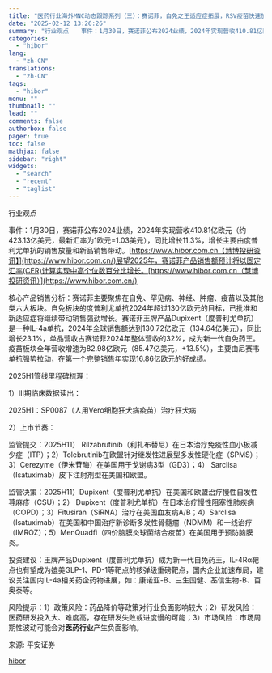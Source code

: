```yaml
---
title: "医药行业海外MNC动态跟踪系列（三）：赛诺菲，自免之王适应症拓展，RSV疫苗快速放量"
date: "2025-02-12 13:26:26"
summary: "行业观点　　事件：1月30日，赛诺菲公布2024业绩，2024年实现营收410.81亿欧元（约..."
categories:
  - "hibor"
lang:
  - "zh-CN"
translations:
  - "zh-CN"
tags:
  - "hibor"
menu: ""
thumbnail: ""
lead: ""
comments: false
authorbox: false
pager: true
toc: false
mathjax: false
sidebar: "right"
widgets:
  - "search"
  - "recent"
  - "taglist"
---
```


行业观点

事件：1月30日，赛诺菲公布2024业绩，2024年实现营收410.81亿欧元（约423.13亿美元，最新汇率为1欧元=1.03美元），同比增长11.3%，增长主要由度普利尤单抗的销售放量和新品销售带动。[https://www.hibor.com.cn【慧博投研资讯】](https://www.hibor.com.cn/)展望2025年，赛诺菲产品销售额预计将以固定汇率(CER)计算实现中高个位数百分比增长。[https://www.hibor.com.cn（慧博投研资讯）](https://www.hibor.com.cn/)

核心产品销售分析：赛诺菲主要聚焦在自免、罕见病、神经、肿瘤、疫苗以及其他类六大板块。自免板块的度普利尤单抗2024年超过130亿欧元的目标，已批准和新适应症将继续带动销售强劲增长。赛诺菲王牌产品Dupixent（度普利尤单抗）是一种IL-4a单抗，2024年全球销售额达到130.72亿欧元（134.64亿美元），同比增长23.1%，单品营收占赛诺菲2024年整体营收的32%，成为新一代自免药王。疫苗板块全年营收增速为82.98亿欧元（85.47亿美元，+13.5%），主要由尼赛韦单抗强势拉动，在第一个完整销售年实现16.86亿欧元的好成绩。

2025H1管线里程碑梳理：

1）III期临床数据读出：

2025H1：SP0087（人用Vero细胞狂犬病疫苗）治疗狂犬病

2）上市节奏：

监管提交：2025H11） Rilzabrutinib（利扎布替尼）在日本治疗免疫性血小板减少症（ITP）；2）Tolebrutinib在欧盟针对继发性进展型多发性硬化症（SPMS）；3）Cerezyme（伊米苷酶）在美国用于戈谢病3型（GD3）；4） Sarclisa（Isatuximab）皮下注射剂型在美国和欧盟。

监管决策：2025H11）Dupixent（度普利尤单抗）在美国和欧盟治疗慢性自发性荨麻疹（CSU）；2） Dupixent（度普利尤单抗）在日本治疗慢性阻塞性肺疾病（COPD）；3）Fitusiran（SiRNA）治疗在美国血友病A/B；4）Sarclisa（Isatuximab）在美国和中国治疗新诊断多发性骨髓瘤（NDMM）和一线治疗（IMROZ）；5）MenQuadfi（四价脑膜炎球菌结合疫苗）在美国用于预防脑膜炎。

投资建议：王牌产品Dupixent（度普利尤单抗）成为新一代自免药王，IL-4Rα靶点也有望成为媲美GLP-1、PD-1等靶点的核弹级重磅靶点，国内企业加速布局，建议关注国内IL-4a相关药企药物进展，如：康诺亚-B、三生国健、荃信生物-B、百奥泰等。

风险提示：1）政策风险：药品降价等政策对行业负面影响较大；2）研发风险：医药研发投入大、难度高，存在研发失败或进度慢的可能；3）市场风险：市场周期性波动可能会对**医药行业**产生负面影响。

来源: 平安证券

[hibor](https://www.hibor.com.cn/data/394d5a18713ed7d5895550c75470ea96.html)
